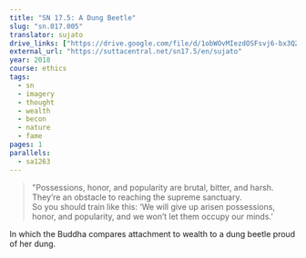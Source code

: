 ```yaml
---
title: "SN 17.5: A Dung Beetle"
slug: "sn.017.005"
translator: sujato
drive_links: ["https://drive.google.com/file/d/1obWOvMIezdOSFsvj6-bx3QZyOoJXxAMw/view?usp=drivesdk"]
external_url: "https://suttacentral.net/sn17.5/en/sujato"
year: 2018
course: ethics
tags:
  - sn
  - imagery
  - thought
  - wealth
  - becon
  - nature
  - fame
pages: 1
parallels:
  - sa1263
---
```


> "Possessions, honor, and popularity are brutal, bitter, and harsh. They’re an obstacle to reaching the supreme sanctuary.  
So you should train like this: ‘We will give up arisen possessions, honor, and popularity, and we won’t let them occupy our minds.’

In which the Buddha compares attachment to wealth to a dung beetle proud of her dung.

